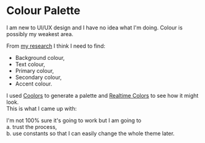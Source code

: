 # Colour Palette

I am new to UI/UX design and I have no idea what I'm doing.
Colour is possibly my weakest area.

From <a href="https://www.youtube.com/watch?v=wIuVvCuiJhU">my research</a>
I think I need to find:
- Background colour,
- Text colour,
- Primary colour,
- Secondary colour,
- Accent colour.

I used <a href="https://coolors.co/">Coolors</a> to generate a palette and
<a href="https://www.realtimecolors.com/">Realtime Colors</a> to see how
it might look.  
This is what I came up with:

I'm not 100% sure it's going to work but I am going to  
a. trust the process,  
b. use constants so that I can easily change the whole theme later.
